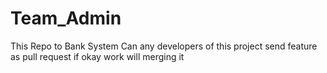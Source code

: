 # Team_Admin
This Repo to Bank System Can any developers of this project send feature as pull request if okay work will merging it
